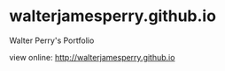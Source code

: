 # walterjamesperry.github.io
Walter Perry's Portfolio

view online: http://walterjamesperry.github.io

